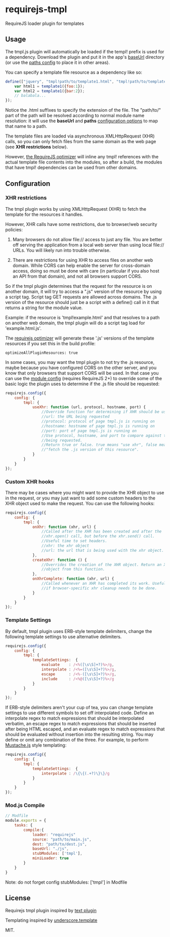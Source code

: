requirejs-tmpl
==============

RequireJS loader plugin for templates

## Usage

The tmpl.js plugin will automatically be loaded if the templ! prefix is used for a dependency. Download the plugin and put
it in the app's [baseUrl](http://requirejs.org/docs/api.html#config-baseUrl)
directory (or use the [paths config](http://requirejs.org/docs/api.html#config-paths) to place it in other areas).

You can specify a template file resource as a dependency like so:

```js
define(["jquery", "tmpl!path/to/template1.html", "tmpl!path/to/template2.html"], function($, template1, template2) {
    var html1 = template1({foo:1});
    var html2 = template1({bar:2});
    // balabala...
});
```

Notice the .html suffixes to specify the extension of the file. The
"path/to/" part of the path will be resolved according to normal module name
resolution: it will use the **baseUrl** and **paths** [configuration
options](http://requirejs.org/docs/api.html#config) to map that name to a path.

The template files are loaded via asynchronous XMLHttpRequest (XHR) calls, so you
can only fetch files from the same domain as the web page (see **XHR
restrictions** below).

However, [the RequireJS optimizer](http://requirejs.org/docs/optimization.html)
will inline any tmpl! references with the actual template file contents into the
modules, so after a build, the modules that have tmpl! dependencies can be used
from other domains.

## Configuration

### XHR restrictions

The tmpl plugin works by using XMLHttpRequest (XHR) to fetch the template for the
resources it handles.

However, XHR calls have some restrictions, due to browser/web security policies:

1) Many browsers do not allow file:// access to just any file. You are better
off serving the application from a local web server than using local file://
URLs. You will likely run into trouble otherwise.

2) There are restrictions for using XHR to access files on another web domain.
While CORS can help enable the server for cross-domain access, doing so must
be done with care (in particular if you also host an API from that domain),
and not all browsers support CORS.

So if the tmpl plugin determines that the request for the resource is on another
domain, it will try to access a ".js" version of the resource by using a
script tag. Script tag GET requests are allowed across domains. The .js version
of the resource should just be a script with a define() call in it that returns
a string for the module value.

Example: if the resource is 'tmpl!example.html' and that resolves to a path
on another web domain, the tmpl plugin will do a script tag load for
'example.html.js'.

The [requirejs optimizer](http://requirejs.org/docs/optimization.html) will
generate these '.js' versions of the template resources if you set this in the
build profile:

    optimizeAllPluginResources: true

In some cases, you may want the tmpl plugin to not try the .js resource, maybe
because you have configured CORS on the other server, and you know that only
browsers that support CORS will be used. In that case you can use the
[module config](http://requirejs.org/docs/api.html#config-moduleconfig)
(requires RequireJS 2+) to override some of the basic logic the plugin uses to
determine if the .js file should be requested:

```js
requirejs.config({
    config: {
        tmpl: {
            useXhr: function (url, protocol, hostname, port) {
                //Override function for determining if XHR should be used.
                //url: the URL being requested
                //protocol: protocol of page tmpl.js is running on
                //hostname: hostname of page tmpl.js is running on
                //port: port of page tmpl.js is running on
                //Use protocol, hostname, and port to compare against the url
                //being requested.
                //Return true or false. true means "use xhr", false means
                //"fetch the .js version of this resource".
            }
        }
    }
});
```

### Custom XHR hooks

There may be cases where you might want to provide the XHR object to use
in the request, or you may just want to add some custom headers to the
XHR object used to make the request. You can use the following hooks:

```js
requirejs.config({
    config: {
        tmpl: {
            onXhr: function (xhr, url) {
                //Called after the XHR has been created and after the
                //xhr.open() call, but before the xhr.send() call.
                //Useful time to set headers.
                //xhr: the xhr object
                //url: the url that is being used with the xhr object.
            },
            createXhr: function () {
                //Overrides the creation of the XHR object. Return an XHR
                //object from this function.
            },
            onXhrComplete: function (xhr, url) {
                //Called whenever an XHR has completed its work. Useful
                //if browser-specific xhr cleanup needs to be done.
            }
        }
    }
});
```

### Template Settings

By default, tmpl plugin uses ERB-style template delimiters, change the
following template settings to use alternative delimiters.

```js
requirejs.config({
    config: {
        tmpl: {
            templateSettings:  {
                evaluate    : /<%([\s\S]+?)%>/g,
                interpolate : /<%=([\s\S]+?)%>/g,
                escape      : /<%-([\s\S]+?)%>/g,
                include     : /<%@([\s\S]+?)%>/g
            }
        }
    }
});
```

If ERB-style delimiters aren't your cup of tea, you can change template settings to use different symbols to set off interpolated code. 
Define an interpolate regex to match expressions that should be interpolated verbatim, 
an escape regex to match expressions that should be inserted after being HTML escaped, 
and an evaluate regex to match expressions that should be evaluated without insertion into the resulting string. 
You may define or omit any combination of the three. For example, to perform [Mustache.js](http://github.com/janl/mustache.js#readme) style templating:

```js
requirejs.config({
    config: {
        tmpl: {
            templateSettings:  {
                interpolate : /\{\{(.+?)\}\}/g
            }
        }
    }
});
```

### Mod.js Compile

```js
// Modfile
module.exports = {
    tasks: {
        compile:{
            loader: "requirejs"
            source: "path/to/main.js",
            dest: "path/to/dest.js",
            baseUrl: "./js",
            stubModules: ['tmpl'],
            miniLoader: true
        }
    }
}
```

Note: do not forget config stubModules: ['tmpl'] in Modfile

## License

Requirejs tmpl plugin inspired by [text plugin](https://github.com/requirejs/text)

Templating inspired by [underscore.template](http://underscorejs.org/#template)

MIT.